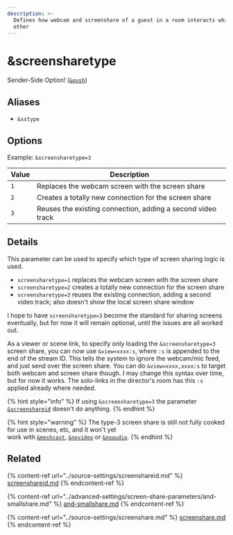 ```yaml
---
description: >-
  Defines how webcam and screenshare of a guest in a room interacts which each
  other
---
```


# \&screensharetype

Sender-Side Option! ([`&push`](../source-settings/push.md))

## Aliases

* `&sstype`

## Options

Example: `&screensharetype=3`

| Value | Description                                                 |
| ----- | ----------------------------------------------------------- |
| `1`   | Replaces the webcam screen with the screen share            |
| `2`   | Creates a totally new connection for the screen share       |
| `3`   | Reuses the existing connection, adding a second video track |

## Details

This parameter can be used to specify which type of screen sharing logic is used.

* `screensharetype=1` replaces the webcam screen with the screen share
* `screensharetype=2` creates a totally new connection for the screen share
* `screensharetype=3` reuses the existing connection, adding a second video track; also doesn't show the local screen share window

I hope to have `screensharetype=3` become the standard for sharing screens eventually, but for now it will remain optional, until the issues are all worked out.

As a viewer or scene link, to specify only loading the `&screensharetype=3` screen share, you can now use `&view=xxxx:s`, where `:s` is appended to the end of the stream ID. This tells the system to ignore the webcam/mic feed, and just send over the screen share. You can do `&view=xxxx,xxxx:s` to target both webcam and screen share though. I may change this syntax over time, but for now it works. The solo-links in the director's room has this `:s` applied already where needed.

{% hint style="info" %}
If using `&screensharetype=3` the parameter [`&screenshareid`](../source-settings/screenshareid.md) doesn't do anything.
{% endhint %}

{% hint style="warning" %}
The type-3 screen share is still not fully cooked for use in scenes, etc, and it won't yet \
work with [`&meshcast`](and-meshcast.md), [`&novideo`](../advanced-settings/video-parameters/novideo-1.md) or [`&noaudio`](../advanced-settings/view-parameters/noaudio.md).
{% endhint %}

## Related

{% content-ref url="../source-settings/screenshareid.md" %}
[screenshareid.md](../source-settings/screenshareid.md)
{% endcontent-ref %}

{% content-ref url="../advanced-settings/screen-share-parameters/and-smallshare.md" %}
[and-smallshare.md](../advanced-settings/screen-share-parameters/and-smallshare.md)
{% endcontent-ref %}

{% content-ref url="../source-settings/screenshare.md" %}
[screenshare.md](../source-settings/screenshare.md)
{% endcontent-ref %}
